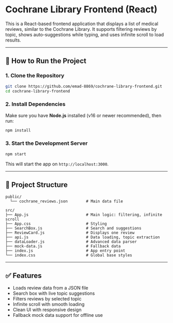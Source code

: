 # Cochrane Library Frontend (React)

This is a React-based frontend application that displays a list of medical reviews, similar to the Cochrane Library. It supports filtering reviews by topic, shows auto-suggestions while typing, and uses infinite scroll to load results.

---

## 🚀 How to Run the Project

### 1. Clone the Repository

```bash
git clone https://github.com/emad-8869/cochrane-library-frontend.git
cd cochrane-library-frontend
```

### 2. Install Dependencies

Make sure you have **Node.js** installed (v16 or newer recommended), then run:

```bash
npm install
```

### 3. Start the Development Server

```bash
npm start
```

This will start the app on `http://localhost:3000`.

---

## 📂 Project Structure

```
public/
  └── cochrane_reviews.json        # Main data file

src/
├── App.js                         # Main logic: filtering, infinite scroll
├── App.css                        # Styling
├── SearchBox.js                   # Search and suggestions
├── ReviewCard.js                  # Displays one review
├── api.js                         # Data loading, topic extraction
├── dataLoader.js                  # Advanced data parser
├── mock-data.js                   # Fallback data
├── index.js                       # App entry point
└── index.css                      # Global base styles
```

---

## ✅ Features

- Loads review data from a JSON file
- Search box with live topic suggestions
- Filters reviews by selected topic
- Infinite scroll with smooth loading
- Clean UI with responsive design
- Fallback mock data support for offline use
